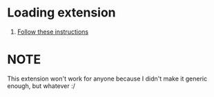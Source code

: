 # Loading extension

1. [Follow these instructions][]

[Follow these instructions]: https://developer.chrome.com/extensions/getstarted#unpacked

# NOTE
This extension won't work for anyone because I didn't make it generic
enough, but whatever :/
